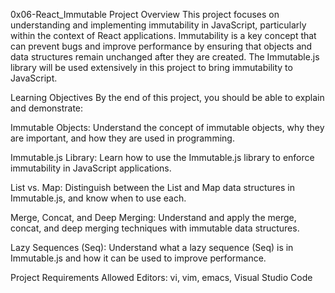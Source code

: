 0x06-React_Immutable
Project Overview
This project focuses on understanding and implementing immutability in JavaScript, particularly within the context of React applications. Immutability is a key concept that can prevent bugs and improve performance by ensuring that objects and data structures remain unchanged after they are created. The Immutable.js library will be used extensively in this project to bring immutability to JavaScript.

Learning Objectives
By the end of this project, you should be able to explain and demonstrate:

Immutable Objects: Understand the concept of immutable objects, why they are important, and how they are used in programming.

Immutable.js Library: Learn how to use the Immutable.js library to enforce immutability in JavaScript applications.

List vs. Map: Distinguish between the List and Map data structures in Immutable.js, and know when to use each.

Merge, Concat, and Deep Merging: Understand and apply the merge, concat, and deep merging techniques with immutable data structures.

Lazy Sequences (Seq): Understand what a lazy sequence (Seq) is in Immutable.js and how it can be used to improve performance.

Project Requirements
Allowed Editors: vi, vim, emacs, Visual Studio Code

